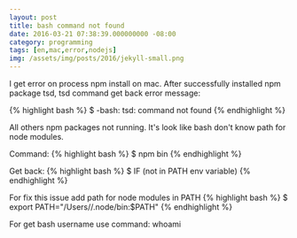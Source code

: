 ```yaml
---
layout: post
title: bash command not found 
date: 2016-03-21 07:38:39.000000000 -08:00
category: programming
tags: [en,mac,error,nodejs]
img: /assets/img/posts/2016/jekyll-small.png
---
```


I get error on process npm install on mac. After successfully installed npm package tsd, tsd command get back error message:

{% highlight bash %}
$ -bash: tsd: command not found 
{% endhighlight %}

All others npm packages not running.
It's look like bash don't know path for node modules.

Command:
{% highlight bash %}
$ npm bin
{% endhighlight %}

Get back:
{% highlight bash %}
$ IF (not in PATH env variable)
{% endhighlight %}

For fix this issue add path for node modules in PATH
{% highlight bash %}
$ export PATH="/Users/<username>/.node/bin:$PATH"
{% endhighlight %}

For get bash username use command: whoami
